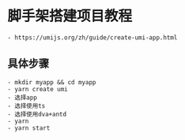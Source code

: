 # 脚手架搭建项目教程
    - https://umijs.org/zh/guide/create-umi-app.html

## 具体步骤
    - mkdir myapp && cd myapp
    - yarn create umi
    - 选择app
    - 选择使用ts
    - 选择使用dva+antd
    - yarn
    - yarn start